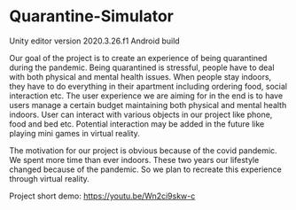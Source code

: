 # Quarantine-Simulator
Unity editor version 2020.3.26.f1
Android build

Our goal of the project is to create an experience of being quarantined during the pandemic. Being quarantined is stressful, people have to deal with both physical and mental health issues. When people stay indoors, they have to do everything in their apartment including ordering food, social interaction etc. The user experience we are aiming for in the end is to have users manage a certain budget maintaining both physical and mental health indoors. User can interact with various objects in our project like phone, food and bed etc. Potential interaction may be added in the future like playing mini games in virtual reality.

The motivation for our project is obvious because of the covid pandemic. We spent more time than ever indoors. These two years our lifestyle changed because of the pandemic. So we plan to recreate this experience through virtual reality. 

Project short demo:
https://youtu.be/Wn2ci9skw-c
